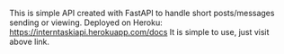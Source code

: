 This is simple API created with FastAPI to handle short posts/messages sending or viewing.
Deployed on Heroku: https://interntaskiapi.herokuapp.com/docs
It is simple to use, just visit above link.

